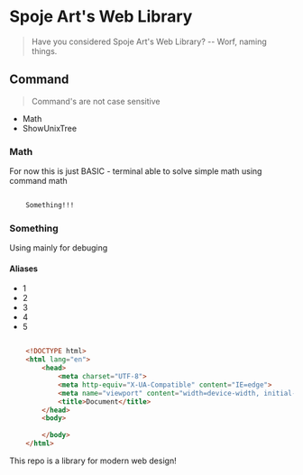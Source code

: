 # Spoje Art's Web Library
> Have you considered Spoje Art's Web Library? -- Worf, naming things.

## Command
> Command's are not case sensitive

- Math
- ShowUnixTree

### Math
For now this is just BASIC - terminal able to solve simple math using command math

```css

    Something!!!

```

### Something
Using mainly for debuging

#### Aliases
- 1
- 2
- 3
- 4
- 5

```html

    <!DOCTYPE html>
    <html lang="en">
        <head>
            <meta charset="UTF-8">
            <meta http-equiv="X-UA-Compatible" content="IE=edge">
            <meta name="viewport" content="width=device-width, initial-scale=1.0">
            <title>Document</title>
        </head>
        <body>
            
        </body>
    </html>

```

This repo is a library for modern web design!